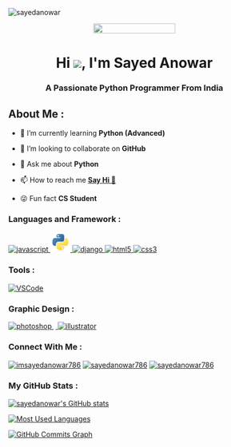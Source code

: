 <p align="left"> <img src="https://komarev.com/ghpvc/?username=sayedanowar&label=Views&color=000000&style=flat-square" alt="sayedanowar" /> </p>

<p align="center"> <a href="#"><img width="57%" height="57%" src="https://github.com/sayedanowar/sayedanowar/blob/main/Icons/Background.svg"/></a> </p>

<h1 align="center">Hi <img src="https://raw.githubusercontent.com/MartinHeinz/MartinHeinz/master/wave.gif" width="30px">, I'm Sayed Anowar</h1>
<h3 align="center">A Passionate Python Programmer From India</h3>

## About Me :

- 🌱 I’m currently learning **Python (Advanced)**

- 🤝 I’m looking to collaborate on **GitHub**

- 💬 Ask me about **Python**

- 📫 How to reach me **[Say Hi 👋](mailto:iamsayedanowar@gmail.com?subject=Hi%20Buddy)**

- 😜 Fun fact **CS Student**

<h3 align="left">Languages and Framework :</h3>
<p align="left"> <a href="https://developer.mozilla.org/en-US/docs/Web/JavaScript" target="_blank" rel="noreferrer"> <img src="https://github.com/sayedanowar/sayedanowar/blob/main/Icons/JavaScript.svg" alt="javascript" width="40" height="40"/> </a> <a href="https://www.python.org" target="_blank" rel="noreferrer"> <img src="https://raw.githubusercontent.com/devicons/devicon/master/icons/python/python-original.svg" alt="python" width="40" height="40"/> </a> <a href="https://www.djangoproject.com/" target="_blank" rel="noreferrer"> <img src="https://cdn.worldvectorlogo.com/logos/django.svg" alt="django" width="40" height="40"/> </a> <a href="https://www.w3.org/html/" target="_blank" rel="noreferrer"> <img src="https://github.com/sayedanowar/sayedanowar/blob/main/Icons/HTML.svg" alt="html5" width="37" height="37"/> </a> <a href="https://www.w3schools.com/css/" target="_blank" rel="noreferrer"> <img src="https://github.com/sayedanowar/sayedanowar/blob/main/Icons/CSS.svg" alt="css3" width="37" height="37"/> </a> </p>

<h3 align="left">Tools :</h3>
<p align="left"> <a href="https://code.visualstudio.com/" target="blank"><img align="center" src="https://github.com/sayedanowar/sayedanowar/blob/main/Icons/VSCode.svg" alt="VSCode" height="35" width="35" /></a> </p>

<h3 align="left">Graphic Design :</h3>
<p align="left"> <a href="https://www.adobe.com/in/products/photoshop.html?promoid=RBS7NL7F&mv=other" target="_blank" rel="noreferrer"> <img src="https://github.com/sayedanowar/sayedanowar/blob/main/Icons/Photoshop.svg" alt="photoshop" width="35" height="35"/> </a>&nbsp;<a href="https://www.adobe.com/in/products/illustrator.html" target="_blank" rel="noreferrer"> <img src="https://github.com/sayedanowar/sayedanowar/blob/main/Icons/Illustrator.svg" alt="illustrator" width="35" height="35"/> </a> </p>

<h3 align="left">Connect With Me :</h3>
<p align="left">
<a href="https://fb.com/imsayedanowar786" target="blank"><img align="center" src="https://raw.githubusercontent.com/danielcranney/readme-generator/main/public/icons/socials/facebook.svg" alt="imsayedanowar786" height="33" width="43" /></a>
<a href="https://instagram.com/sayedanowar786" target="blank"><img align="center" src="https://raw.githubusercontent.com/danielcranney/readme-generator/main/public/icons/socials/instagram.svg" alt="sayedanowar786" height="33" width="43" /></a>
<a href="https://twitter.com/sayedanowar786" target="blank"><img align="center" src="https://raw.githubusercontent.com/rahuldkjain/github-profile-readme-generator/master/src/images/icons/Social/twitter.svg" alt="sayedanowar786" height="33" width="43" /></a>
</p>

<h3 align="left">My GitHub Stats :</h3>
<p><a href="http://www.github.com/sayedanowar"><img src="https://github-readme-stats.vercel.app/api?username=sayedanowar&show_icons=true&hide=&count_private=true&title_color=3382ed&text_color=ef4444&icon_color=22c55e&bg_color=0d1117" alt="sayedanowar's GitHub stats" /></a></p>

<p><a href="https://github.com/sayedanowar" align="left"><img src="https://github-readme-stats.vercel.app/api/top-langs/?username=sayedanowar&langs_count=10&title_color=facc15&text_color=ffffff&icon_color=22c55e&bg_color=0d1117&locale=en&custom_title=Most%20%Used%20%Languages" alt="Most Used Languages" /></a></p>

<p><a href="http://www.github.com/sayedanowar"><img src="https://github-readme-activity-graph.cyclic.app/graph?username=sayedanowar&bg_color=0d1117&color=ffffff&line=22c55e&point=ffffff&area_color=181824&area=true&custom_title=GitHub%20Commits%20Graph" alt="GitHub Commits Graph" /></a></p>
